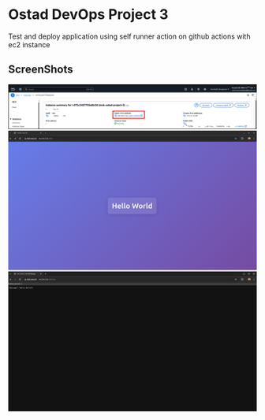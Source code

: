 # Ostad DevOps Project 3

Test and deploy application using self runner action on github actions with ec2 instance

## ScreenShots

![EC2 instance](./submittion/ec2-instance.png)
![app root page](./submittion/app-root-page.png)
![app api route](./submittion/app-api-route.png)
